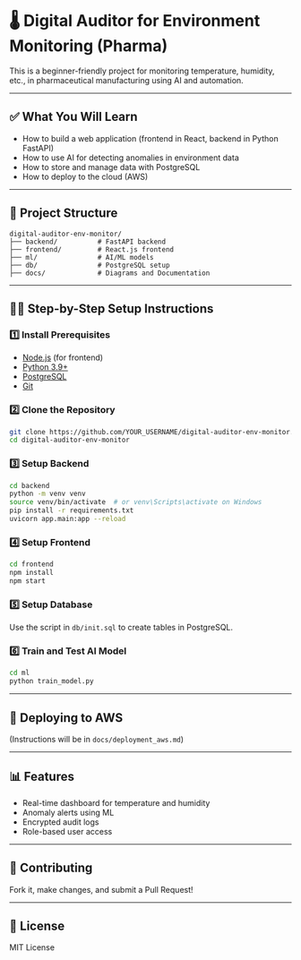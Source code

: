 
# 🌡️ Digital Auditor for Environment Monitoring (Pharma)

This is a beginner-friendly project for monitoring temperature, humidity, etc., in pharmaceutical manufacturing using AI and automation.

---

## ✅ What You Will Learn
- How to build a web application (frontend in React, backend in Python FastAPI)
- How to use AI for detecting anomalies in environment data
- How to store and manage data with PostgreSQL
- How to deploy to the cloud (AWS)

---

## 🧱 Project Structure
```
digital-auditor-env-monitor/
├── backend/          # FastAPI backend
├── frontend/         # React.js frontend
├── ml/               # AI/ML models
├── db/               # PostgreSQL setup
├── docs/             # Diagrams and Documentation
```

---

## 🧑‍🏫 Step-by-Step Setup Instructions

### 1️⃣ Install Prerequisites
- [Node.js](https://nodejs.org/) (for frontend)
- [Python 3.9+](https://www.python.org/downloads/)
- [PostgreSQL](https://www.postgresql.org/download/)
- [Git](https://git-scm.com/)

### 2️⃣ Clone the Repository
```bash
git clone https://github.com/YOUR_USERNAME/digital-auditor-env-monitor.git
cd digital-auditor-env-monitor
```

### 3️⃣ Setup Backend
```bash
cd backend
python -m venv venv
source venv/bin/activate  # or venv\Scripts\activate on Windows
pip install -r requirements.txt
uvicorn app.main:app --reload
```

### 4️⃣ Setup Frontend
```bash
cd frontend
npm install
npm start
```

### 5️⃣ Setup Database
Use the script in `db/init.sql` to create tables in PostgreSQL.

### 6️⃣ Train and Test AI Model
```bash
cd ml
python train_model.py
```

---

## 🚀 Deploying to AWS
(Instructions will be in `docs/deployment_aws.md`)

---

## 📊 Features
- Real-time dashboard for temperature and humidity
- Anomaly alerts using ML
- Encrypted audit logs
- Role-based user access

---

## 🤝 Contributing
Fork it, make changes, and submit a Pull Request!

---

## 📜 License
MIT License
